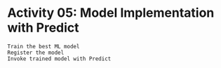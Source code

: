 # Activity 05: Model Implementation with Predict

```
Train the best ML model
Register the model
Invoke trained model with Predict
```